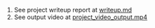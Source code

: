 1. See project writeup report at [writeup.md](./writeup.md)
2. See output video at [project_video_output.mp4](./project_video_output.mp4)
